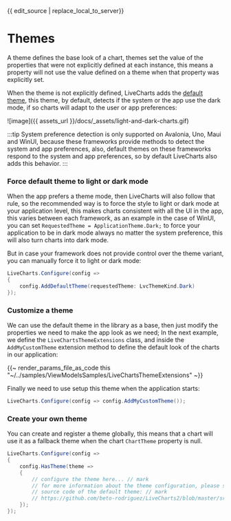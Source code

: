 <div id="edit-this-article-source">
    {{ edit_source | replace_local_to_server}}
</div>

# Themes

A theme defines the base look of a chart, themes set the value of the properties that were not explicitly defined at each instance, 
this means a property will not use the value defined on a theme when that property was explicitly set.

When the theme is not explicitly defined, LiveCharts adds the 
[default theme](https://github.com/beto-rodriguez/LiveCharts2/blob/master/src/skiasharp/LiveChartsCore.SkiaSharp/ThemesExtensions.cs), 
this theme, by default, detects if the system or the app use the dark mode, if so charts will adapt to the user or app preferences:

![image]({{ assets_url }}/docs/_assets/light-and-dark-charts.gif)

:::tip
System preference detection is only supported on Avalonia, Uno, Maui and WinUI, because these frameworks provide methods to detect the system 
and app preferences, also, default themes on these frameworks respond to the system and app preferences, so by default LiveCharts also adds this behavior.
:::

### Force default theme to light or dark mode

When the app prefers a theme mode, then LiveCharts will also follow that rule, so the recommended way is to force the style to light or dark mode
at your application level, this makes charts consistent with all the UI in the app, this varies between each framework, as an example in the case
of WinUI, you can set `RequestedTheme = ApplicationTheme.Dark;` to force your application to be in dark mode always no matter the system preference,
this will also turn charts into dark mode.

But in case your framework does not provide control over the theme variant, you can manually force it to light or dark mode:

```csharp
LiveCharts.Configure(config => 
{
    config.AddDefaultTheme(requestedTheme: LvcThemeKind.Dark)
});
```

### Customize a theme

We can use the default theme in the library as a base, then just modify the properties we need to make the app look as we need;
In the next example, we define the `LiveChartsThemeExtensions` class, and inside the `AddMyCustomTheme` extension method to define 
the default look of the charts in our application:

{{~ render_params_file_as_code this "~/../samples/ViewModelsSamples/LiveChartsThemeExtensions" ~}}

Finally we need to use setup this theme when the application starts:

```csharp
LiveCharts.Configure(config => config.AddMyCustomTheme());
```

### Create your own theme

You can create and register a theme globally, this means that a chart will use it as a fallback theme when the chart `ChartTheme` property is null.

```csharp
LiveCharts.Configure(config =>
{
    config.HasTheme(theme =>
    {
        // configure the theme here... // mark
        // for more information about the theme configuration, please see the // mark
        // source code of the default theme: // mark
        // https://github.com/beto-rodriguez/LiveCharts2/blob/master/src/skiasharp/LiveChartsCore.SkiaSharp/ThemesExtensions.cs
    });
});
```
